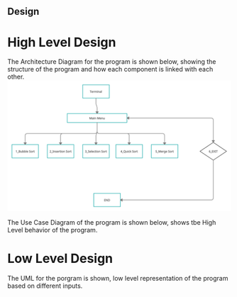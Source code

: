 ## Design
# High Level Design
The Architecture Diagram for the program is shown below, showing the structure of the program and how each component is linked with each other.
![Architecture](https://github.com/Kratos-28/258349_MINI_PROJECT/blob/master/2_Architecture/Architecture%20Diagram.png)

The Use Case Diagram of the program is shown below, shows tbe High Level behavior of the program.

# Low Level Design
The UML for the porgram is shown, low level representation of the program based on different inputs.

